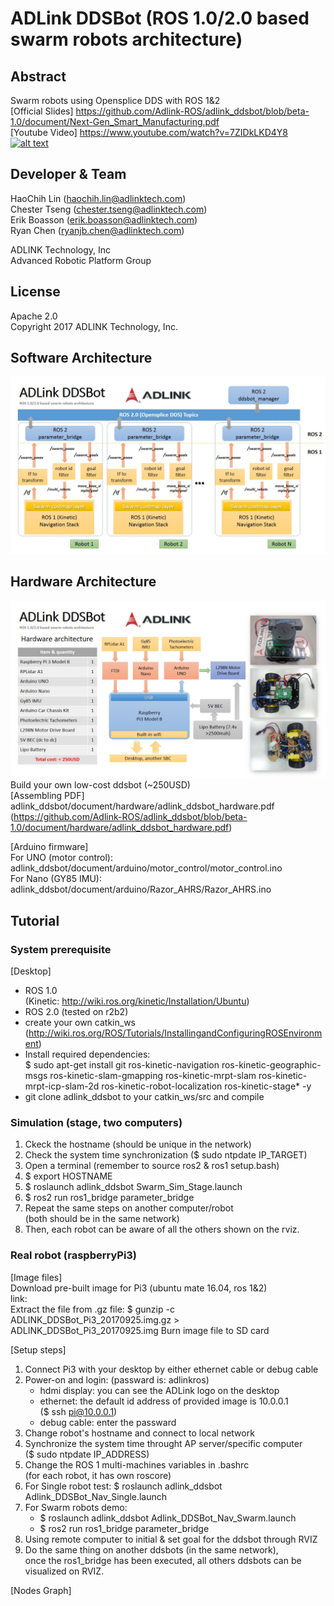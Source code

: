 # ADLink DDSBot (ROS 1.0/2.0 based swarm robots architecture)   

## Abstract  
Swarm robots using Opensplice DDS with ROS 1&2  
[Official Slides] https://github.com/Adlink-ROS/adlink_ddsbot/blob/beta-1.0/document/Next-Gen_Smart_Manufacturing.pdf  
[Youtube Video] https://www.youtube.com/watch?v=7ZIDkLKD4Y8  
[![alt text](http://img.youtube.com/vi/7ZIDkLKD4Y8/0.jpg)](https://www.youtube.com/watch?v=7ZIDkLKD4Y8)  
  

## Developer & Team
HaoChih Lin (haochih.lin@adlinktech.com)  
Chester Tseng (chester.tseng@adlinktech.com)  
Erik Boasson (erik.boasson@adlinktech.com)   
Ryan Chen (ryanjb.chen@adlinktech.com)  
  
ADLINK Technology, Inc  
Advanced Robotic Platform Group  

## License
Apache 2.0  
Copyright 2017 ADLINK Technology, Inc.  

## Software Architecture
![alt text](https://github.com/Adlink-ROS/adlink_ddsbot/blob/beta-1.0/document/adlink_ddsbot_softarch.jpg)  

## Hardware Architecture
![alt text](https://github.com/Adlink-ROS/adlink_ddsbot/blob/beta-1.0/document/adlink_ddsbot_hardarch.jpg)  
Build your own low-cost ddsbot (~250USD)  
[Assembling PDF] adlink_ddsbot/document/hardware/adlink_ddsbot_hardware.pdf  
(https://github.com/Adlink-ROS/adlink_ddsbot/blob/beta-1.0/document/hardware/adlink_ddsbot_hardware.pdf)  

[Arduino firmware]  
For UNO (motor control): adlink_ddsbot/document/arduino/motor_control/motor_control.ino  
For Nano (GY85 IMU): adlink_ddsbot/document/arduino/Razor_AHRS/Razor_AHRS.ino  

## Tutorial
### System prerequisite
[Desktop]  
* ROS 1.0  
  (Kinetic: http://wiki.ros.org/kinetic/Installation/Ubuntu)  
* ROS 2.0 (tested on r2b2)  
* create your own catkin_ws  
  (http://wiki.ros.org/ROS/Tutorials/InstallingandConfiguringROSEnvironment)  
* Install required dependencies:  
  $ sudo apt-get install git ros-kinetic-navigation ros-kinetic-geographic-msgs ros-kinetic-slam-gmapping ros-kinetic-mrpt-slam ros-kinetic-mrpt-icp-slam-2d ros-kinetic-robot-localization ros-kinetic-stage* -y  
* git clone adlink_ddsbot to your catkin_ws/src and compile  

### Simulation (stage, two computers)  
1. Ckeck the hostname (should be unique in the network)  
2. Check the system time synchronization ($ sudo ntpdate IP_TARGET)  
3. Open a terminal (remember to source ros2 & ros1 setup.bash)  
4. $ export HOSTNAME  
5. $ roslaunch adlink_ddsbot Swarm_Sim_Stage.launch  
6. $ ros2 run ros1_bridge parameter_bridge  
7. Repeat the same steps on another computer/robot   
   (both should be in the same network)  
8. Then, each robot can be aware of all the others shown on the rviz.  

### Real robot (raspberryPi3)
[Image files]  
Download pre-built image for Pi3 (ubuntu mate 16.04, ros 1&2)  
link:   
Extract the file from .gz file:
$ gunzip -c ADLINK_DDSBot_Pi3_20170925.img.gz > ADLINK_DDSBot_Pi3_20170925.img
Burn image file to SD card  

[Setup steps]  
1. Connect Pi3 with your desktop by either ethernet cable or debug cable  
2. Power-on and login: (passward is: adlinkros)   
   * hdmi display: you can see the ADLink logo on the desktop  
   * ethernet: the default id address of provided image is 10.0.0.1  
               ($ ssh pi@10.0.0.1)   
   * debug cable: enter the passward  
3. Change robot's hostname and connect to local network  
4. Synchronize the system time throught AP server/specific computer  
   ($ sudo ntpdate IP_ADDRESS)   
4. Change the ROS 1 multi-machines variables in .bashrc  
   (for each robot, it has own roscore)  
5. For Single robot test: $ roslaunch adlink_ddsbot Adlink_DDSBot_Nav_Single.launch  
6. For Swarm robots demo:   
   * $ roslaunch adlink_ddsbot Adlink_DDSBot_Nav_Swarm.launch  
   * $ ros2 run ros1_bridge parameter_bridge  
7. Using remote computer to initial & set goal for the ddsbot through RVIZ  
8. Do the same thing on another ddsbots (in the same network),  
   once the ros1_bridge has been executed, all others ddsbots can be visualized on RVIZ.  

[Nodes Graph]  



